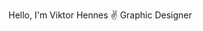 Hello, I'm Viktor Hennes ✌️
Graphic Designer

<!---
viktorhennes/viktorhennes is a ✨ special ✨ repository because its `README.md` (this file) appears on your GitHub profile.
You can click the Preview link to take a look at your changes.
--->
